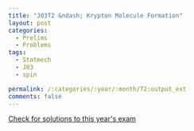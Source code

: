 ```yaml
---
title: "J03T2 &ndash; Krypton Molecule Formation"
layout: post
categories:
  - Prelims
  - Problems
tags:
  - Statmech
  - J03
  - spin

permalink: /:categories/:year/:month/T2:output_ext
comments: false
---
```

<object data="2003J2T.pdf" type="application/pdf" width="100%" height="500"></object>
<div class="message"><a href='https://princetonprelim.com/prelim/10/'>Check for solutions to this year's exam</a></div>